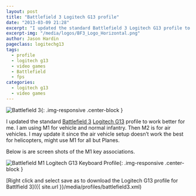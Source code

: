 ```yaml
---
layout: post
title: "Battlefield 3 Logitech G13 profile"
date: "2013-03-09 21:28"
excerpt: "I updated the standard Battlefield 3 Logitech G13 profile to work better for me. I am using M1 for vehicle and normal infantry. Then M2 is for air vehicles."
excerpt-img: "/media/logos/BF3_Logo_Horizontal.png"
author: Jason Hardin
pageclass: logitechg13
tags:
  - profile
  - logitech g13
  - video games
  - Battlefield
  - fps
categories:
  - logitech g13
  - video games
---
```

![Battlefield 3]({{site.url}}/media/logos/BF3_Logo_Horizontal.png){: .img-responsive  .center-block }

I updated the standard [Battlefield 3](http://www.battlefield.com/battlefield3) [Logitech G13](http://www.logitech.com/en-us/product/g13-advanced-gameboard) profile to work better for me. I am using M1 for vehicle and normal infantry. Then M2 is for air vehicles. I may update it since the air vehicle setup doesn’t work the best for helicopters, might use M1 for all but Planes.

 Below is are screen shots of the M1 key associations.

 ![Battlefield M1 Logitech G13 Keyboard Profile]({{site.url}}/media/profiles/battlefield3_m1_keyboard_layout.png){: .img-responsive  .center-block }

 [Right click and select save as to download the Logitech G13 profile for Battlfield 3]({{ site.url }}/media/profiles/battlefield3.xml)
